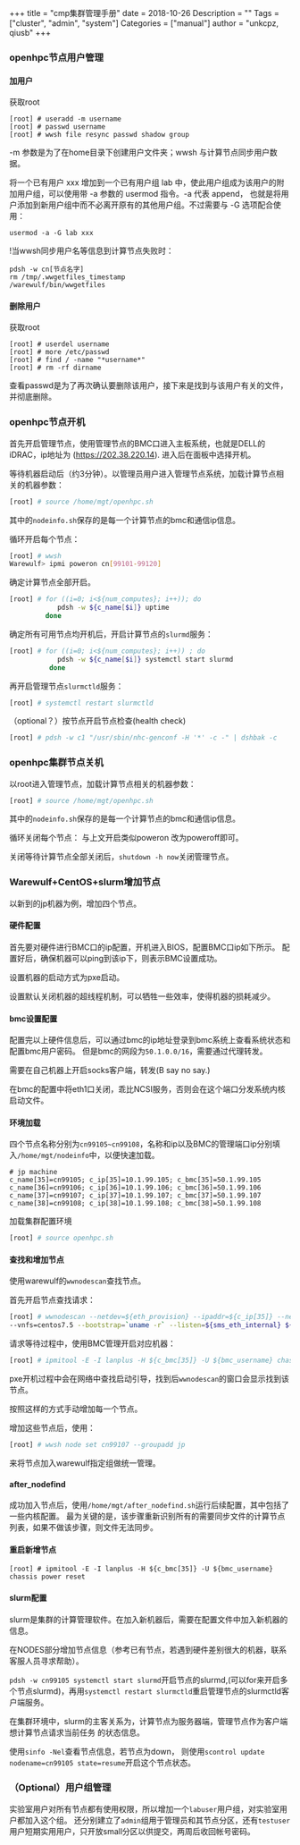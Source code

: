 +++
title = "cmp集群管理手册"
date = 2018-10-26
Description = ""
Tags = ["cluster", "admin", "system"]
Categories = ["manual"]
author = "unkcpz, qiusb"
+++

### openhpc节点用户管理
#### 加用户
获取root

```
[root] # useradd -m username
[root] # passwd username
[root] # wwsh file resync passwd shadow group
```
-m 参数是为了在home目录下创建用户文件夹；wwsh 与计算节点同步用户数据。

将一个已有用户 xxx 增加到一个已有用户组 lab 中，使此用户组成为该用户的附加用户组，可以使用带 -a 参数的 usermod  指令。-a 代表 append， 也就是将用户添加到新用户组中而不必离开原有的其他用户组。不过需要与 -G 选项配合使用：
```
usermod -a -G lab xxx
```
!当wwsh同步用户名等信息到计算节点失败时：
```
pdsh -w cn[节点名字]
rm /tmp/.wwgetfiles_timestamp
/warewulf/bin/wwgetfiles
```

#### 删除用户
获取root

```
[root] # userdel username
[root] # more /etc/passwd
[root] # find / -name "*username*"
[root] # rm -rf dirname
```
查看passwd是为了再次确认要删除该用户，接下来是找到与该用户有关的文件，并彻底删除。


### openhpc节点开机
首先开启管理节点，使用管理节点的BMC口进入主板系统，也就是DELL的iDRAC，ip地址为
(https://202.38.220.14).
进入后在面板中选择开机。

等待机器启动后（约3分钟）。以管理员用户进入管理节点系统，加载计算节点相关的机器参数：
```sh
[root] # source /home/mgt/openhpc.sh
```
其中的`nodeinfo.sh`保存的是每一个计算节点的bmc和通信ip信息。

循环开启每个节点：
```sh
[root] # wwsh 
Warewulf> ipmi poweron cn[99101-99120]

```

确定计算节点全部开启。
```sh
[root] # for ((i=0; i<${num_computes}; i++)); do
            pdsh -w ${c_name[$i]} uptime
         done
```

确定所有可用节点均开机后，开启计算节点的`slurmd`服务：
```sh
[root] # for ((i=0; i<${num_computes}; i++)) ; do
            pdsh -w ${c_name[$i]} systemctl start slurmd
          done
```

再开启管理节点`slurmctld`服务：
```sh
[root] # systemctl restart slurmctld
```

（optional？）按节点开启节点检查(health check)
```sh
[root] # pdsh -w c1 "/usr/sbin/nhc-genconf -H '*' -c -" | dshbak -c
```

### openhpc集群节点关机
以root进入管理节点，加载计算节点相关的机器参数：
```sh
[root] # source /home/mgt/openhpc.sh
```
其中的`nodeinfo.sh`保存的是每一个计算节点的bmc和通信ip信息。

循环关闭每个节点：
与上文开启类似poweron 改为poweroff即可。

关闭等待计算节点全部关闭后，`shutdown -h now`关闭管理节点。

### Warewulf+CentOS+slurm增加节点
以新到的jp机器为例，增加四个节点。


#### 硬件配置
首先要对硬件进行BMC口的ip配置，开机进入BIOS，配置BMC口ip如下所示。
配置好后，确保机器可以ping到该ip下，则表示BMC设置成功。

设置机器的启动方式为pxe启动。

设置默认关闭机器的超线程机制，可以牺牲一些效率，使得机器的损耗减少。

#### bmc设置配置
配置完以上硬件信息后，可以通过bmc的ip地址登录到bmc系统上查看系统状态和配置bmc用户密码。
但是bmc的网段为`50.1.0.0/16`，需要通过代理转发。

需要在自己机器上开启socks客户端，转发(B say no say.)

在bmc的配置中将eth1口关闭，乖比NCSI服务，否则会在这个端口分发系统内核启动文件。

#### 环境加载
四个节点名称分别为`cn99105~cn99108`，名称和ip以及BMC的管理端口ip分别填入`/home/mgt/nodeinfo`中，以便快速加载。
```text
# jp machine
c_name[35]=cn99105; c_ip[35]=10.1.99.105; c_bmc[35]=50.1.99.105
c_name[36]=cn99106; c_ip[36]=10.1.99.106; c_bmc[36]=50.1.99.106
c_name[37]=cn99107; c_ip[37]=10.1.99.107; c_bmc[37]=50.1.99.107
c_name[38]=cn99108; c_ip[38]=10.1.99.108; c_bmc[38]=50.1.99.108
```

加载集群配置环境
```sh
[root] # source openhpc.sh
```

#### 查找和增加节点
使用warewulf的`wwnodescan`查找节点。

首先开启节点查找请求：

```sh
[root] # wwnodescan --netdev=${eth_provision} --ipaddr=${c_ip[35]} --netmask=${internal_netmask} \
--vnfs=centos7.5 --bootstrap=`uname -r` --listen=${sms_eth_internal} ${c_name[35]}
```

请求等待过程中，使用BMC管理开启对应机器：
```sh
[root] # ipmitool -E -I lanplus -H ${c_bmc[35]} -U ${bmc_username} chassis power on
```

pxe开机过程中会在网络中查找启动引导，找到后`wwnodescan`的窗口会显示找到该节点。

按照这样的方式手动增加每一个节点。

增加这些节点后，使用：
```sh
[root] # wwsh node set cn99107 --groupadd jp
```
来将节点加入warewulf指定组做统一管理。

#### after_nodefind
成功加入节点后，使用`/home/mgt/after_nodefind.sh`运行后续配置，其中包括了一些内核配置。
最为关键的是，该步骤重新识别所有的需要同步文件的计算节点列表，如果不做该步骤，则文件无法同步。
#### 重启新增节点
```
[root] # ipmitool -E -I lanplus -H ${c_bmc[35]} -U ${bmc_username} chassis power reset
```
#### slurm配置
slurm是集群的计算管理软件。在加入新机器后，需要在配置文件中加入新机器的信息。

在NODES部分增加节点信息（参考已有节点，若遇到硬件差别很大的机器，联系客服人员寻求帮助）。

`pdsh -w cn99105 systemctl start slurmd`开启节点的slurmd,(可以for来开启多个节点slurmd)，再用`systemctl restart slurmctld`重启管理节点的slurmctld客户端服务。

在集群环境中，slurm的主客关系为，计算节点为服务器端，管理节点作为客户端想计算节点请求当前任务
的状态信息。

使用`sinfo -Nel`查看节点信息，若节点为down，
则使用`scontrol update nodename=cn99105 state=resume`开启这个节点状态。

### （Optional）用户组管理
实验室用户对所有节点都有使用权限，所以增加一个`labuser`用户组，对实验室用户都加入这个组。
还分别建立了`admin`组用于管理员和其节点分区，还有`testuser`用户短期实用用户，只开放small分区以供提交，两周后收回帐号密码。
